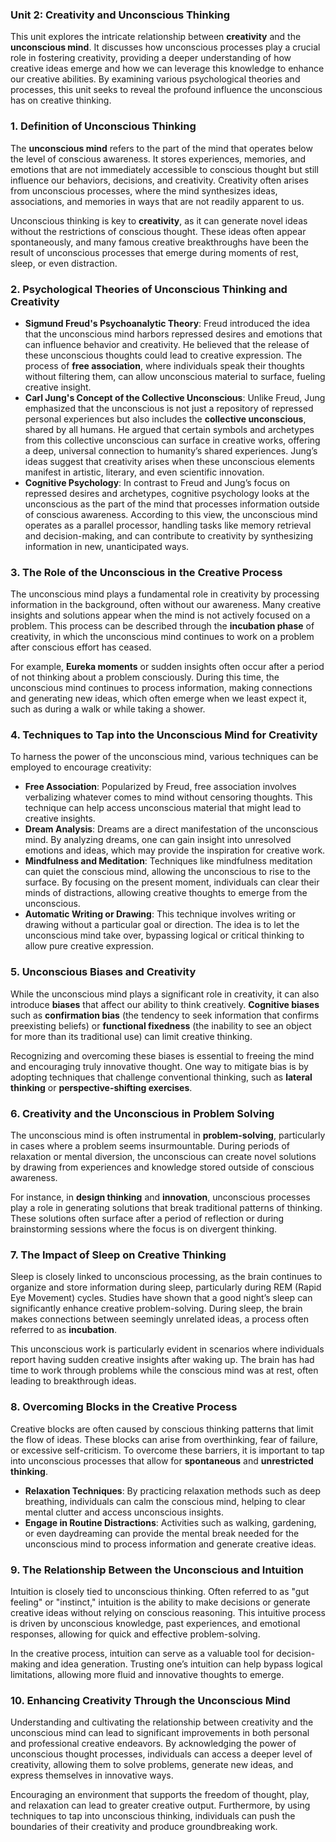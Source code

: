 ### **Unit 2: Creativity and Unconscious Thinking**

This unit explores the intricate relationship between **creativity** and the **unconscious mind**. It discusses how unconscious processes play a crucial role in fostering creativity, providing a deeper understanding of how creative ideas emerge and how we can leverage this knowledge to enhance our creative abilities. By examining various psychological theories and processes, this unit seeks to reveal the profound influence the unconscious has on creative thinking.

### **1. Definition of Unconscious Thinking**

The **unconscious mind** refers to the part of the mind that operates below the level of conscious awareness. It stores experiences, memories, and emotions that are not immediately accessible to conscious thought but still influence our behaviors, decisions, and creativity. Creativity often arises from unconscious processes, where the mind synthesizes ideas, associations, and memories in ways that are not readily apparent to us.

Unconscious thinking is key to **creativity**, as it can generate novel ideas without the restrictions of conscious thought. These ideas often appear spontaneously, and many famous creative breakthroughs have been the result of unconscious processes that emerge during moments of rest, sleep, or even distraction.

### **2. Psychological Theories of Unconscious Thinking and Creativity**

- **Sigmund Freud's Psychoanalytic Theory**: Freud introduced the idea that the unconscious mind harbors repressed desires and emotions that can influence behavior and creativity. He believed that the release of these unconscious thoughts could lead to creative expression. The process of **free association**, where individuals speak their thoughts without filtering them, can allow unconscious material to surface, fueling creative insight.
- **Carl Jung's Concept of the Collective Unconscious**: Unlike Freud, Jung emphasized that the unconscious is not just a repository of repressed personal experiences but also includes the **collective unconscious**, shared by all humans. He argued that certain symbols and archetypes from this collective unconscious can surface in creative works, offering a deep, universal connection to humanity’s shared experiences. Jung’s ideas suggest that creativity arises when these unconscious elements manifest in artistic, literary, and even scientific innovation.
- **Cognitive Psychology**: In contrast to Freud and Jung’s focus on repressed desires and archetypes, cognitive psychology looks at the unconscious as the part of the mind that processes information outside of conscious awareness. According to this view, the unconscious mind operates as a parallel processor, handling tasks like memory retrieval and decision-making, and can contribute to creativity by synthesizing information in new, unanticipated ways.

### **3. The Role of the Unconscious in the Creative Process**

The unconscious mind plays a fundamental role in creativity by processing information in the background, often without our awareness. Many creative insights and solutions appear when the mind is not actively focused on a problem. This process can be described through the **incubation phase** of creativity, in which the unconscious mind continues to work on a problem after conscious effort has ceased.

For example, **Eureka moments** or sudden insights often occur after a period of not thinking about a problem consciously. During this time, the unconscious mind continues to process information, making connections and generating new ideas, which often emerge when we least expect it, such as during a walk or while taking a shower.

### **4. Techniques to Tap into the Unconscious Mind for Creativity**

To harness the power of the unconscious mind, various techniques can be employed to encourage creativity:

- **Free Association**: Popularized by Freud, free association involves verbalizing whatever comes to mind without censoring thoughts. This technique can help access unconscious material that might lead to creative insights.
- **Dream Analysis**: Dreams are a direct manifestation of the unconscious mind. By analyzing dreams, one can gain insight into unresolved emotions and ideas, which may provide the inspiration for creative work.
- **Mindfulness and Meditation**: Techniques like mindfulness meditation can quiet the conscious mind, allowing the unconscious to rise to the surface. By focusing on the present moment, individuals can clear their minds of distractions, allowing creative thoughts to emerge from the unconscious.
- **Automatic Writing or Drawing**: This technique involves writing or drawing without a particular goal or direction. The idea is to let the unconscious mind take over, bypassing logical or critical thinking to allow pure creative expression.

### **5. Unconscious Biases and Creativity**

While the unconscious mind plays a significant role in creativity, it can also introduce **biases** that affect our ability to think creatively. **Cognitive biases** such as **confirmation bias** (the tendency to seek information that confirms preexisting beliefs) or **functional fixedness** (the inability to see an object for more than its traditional use) can limit creative thinking.

Recognizing and overcoming these biases is essential to freeing the mind and encouraging truly innovative thought. One way to mitigate bias is by adopting techniques that challenge conventional thinking, such as **lateral thinking** or **perspective-shifting exercises**.

### **6. Creativity and the Unconscious in Problem Solving**

The unconscious mind is often instrumental in **problem-solving**, particularly in cases where a problem seems insurmountable. During periods of relaxation or mental diversion, the unconscious can create novel solutions by drawing from experiences and knowledge stored outside of conscious awareness.

For instance, in **design thinking** and **innovation**, unconscious processes play a role in generating solutions that break traditional patterns of thinking. These solutions often surface after a period of reflection or during brainstorming sessions where the focus is on divergent thinking.

### **7. The Impact of Sleep on Creative Thinking**

Sleep is closely linked to unconscious processing, as the brain continues to organize and store information during sleep, particularly during REM (Rapid Eye Movement) cycles. Studies have shown that a good night’s sleep can significantly enhance creative problem-solving. During sleep, the brain makes connections between seemingly unrelated ideas, a process often referred to as **incubation**.

This unconscious work is particularly evident in scenarios where individuals report having sudden creative insights after waking up. The brain has had time to work through problems while the conscious mind was at rest, often leading to breakthrough ideas.

### **8. Overcoming Blocks in the Creative Process**

Creative blocks are often caused by conscious thinking patterns that limit the flow of ideas. These blocks can arise from overthinking, fear of failure, or excessive self-criticism. To overcome these barriers, it is important to tap into unconscious processes that allow for **spontaneous** and **unrestricted thinking**.

- **Relaxation Techniques**: By practicing relaxation methods such as deep breathing, individuals can calm the conscious mind, helping to clear mental clutter and access unconscious insights.
- **Engage in Routine Distractions**: Activities such as walking, gardening, or even daydreaming can provide the mental break needed for the unconscious mind to process information and generate creative ideas.

### **9. The Relationship Between the Unconscious and Intuition**

Intuition is closely tied to unconscious thinking. Often referred to as "gut feeling" or "instinct," intuition is the ability to make decisions or generate creative ideas without relying on conscious reasoning. This intuitive process is driven by unconscious knowledge, past experiences, and emotional responses, allowing for quick and effective problem-solving.

In the creative process, intuition can serve as a valuable tool for decision-making and idea generation. Trusting one’s intuition can help bypass logical limitations, allowing more fluid and innovative thoughts to emerge.

### **10. Enhancing Creativity Through the Unconscious Mind**

Understanding and cultivating the relationship between creativity and the unconscious mind can lead to significant improvements in both personal and professional creative endeavors. By acknowledging the power of unconscious thought processes, individuals can access a deeper level of creativity, allowing them to solve problems, generate new ideas, and express themselves in innovative ways.

Encouraging an environment that supports the freedom of thought, play, and relaxation can lead to greater creative output. Furthermore, by using techniques to tap into unconscious thinking, individuals can push the boundaries of their creativity and produce groundbreaking work.